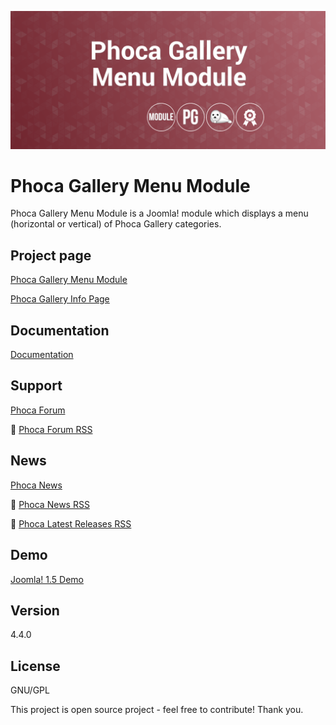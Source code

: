 



![Phoca Gallery Menu Module](https://github.com/PhocaCz/PhocaGalleryMenuModule/blob/master/mod_phocagallery_menu.png?raw=true)

# Phoca Gallery Menu Module



Phoca Gallery Menu Module is a Joomla! module which displays a menu (horizontal or vertical) of Phoca Gallery categories.



## Project page

[Phoca Gallery Menu Module](https://www.phoca.cz/phocagallery-menu)

[Phoca Gallery Info Page](https://www.phoca.cz/project/phocagallery-joomla-gallery)



## Documentation

[Documentation](https://www.phoca.cz/documentation/category/8-phoca-gallery-menu-module)





## Support

[Phoca Forum](https://www.phoca.cz/forum)

:bell: [Phoca Forum RSS](https://www.phoca.cz/forum/app.php/feed)



## News

[Phoca News](https://www.phoca.cz/news)

:bell: [Phoca News RSS](https://www.phoca.cz/news?format=feed&type=rss)

:bell: [Phoca Latest Releases RSS](https://www.phoca.cz/download/feed/111?format=feed&type=rss)



## Demo

[Joomla! 1.5 Demo](https://www.phoca.cz/demo/)



## Version

4.4.0



## License

GNU/GPL



This project is open source project - feel free to contribute! Thank you.
